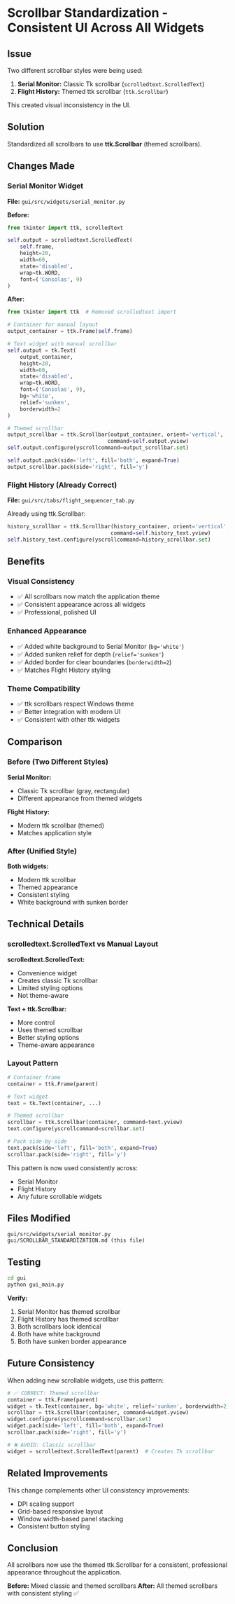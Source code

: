 # Scrollbar Standardization - Consistent UI Across All Widgets

## Issue

Two different scrollbar styles were being used:
1. **Serial Monitor:** Classic Tk scrollbar (`scrolledtext.ScrolledText`)
2. **Flight History:** Themed ttk scrollbar (`ttk.Scrollbar`)

This created visual inconsistency in the UI.

## Solution

Standardized all scrollbars to use **ttk.Scrollbar** (themed scrollbars).

## Changes Made

### Serial Monitor Widget

**File:** `gui/src/widgets/serial_monitor.py`

**Before:**
```python
from tkinter import ttk, scrolledtext

self.output = scrolledtext.ScrolledText(
    self.frame,
    height=20,
    width=60,
    state='disabled',
    wrap=tk.WORD,
    font=('Consolas', 9)
)
```

**After:**
```python
from tkinter import ttk  # Removed scrolledtext import

# Container for manual layout
output_container = ttk.Frame(self.frame)

# Text widget with manual scrollbar
self.output = tk.Text(
    output_container,
    height=20,
    width=60,
    state='disabled',
    wrap=tk.WORD,
    font=('Consolas', 9),
    bg='white',
    relief='sunken',
    borderwidth=2
)

# Themed scrollbar
output_scrollbar = ttk.Scrollbar(output_container, orient='vertical',
                                command=self.output.yview)
self.output.configure(yscrollcommand=output_scrollbar.set)

self.output.pack(side='left', fill='both', expand=True)
output_scrollbar.pack(side='right', fill='y')
```

### Flight History (Already Correct)

**File:** `gui/src/tabs/flight_sequencer_tab.py`

Already using ttk.Scrollbar:
```python
history_scrollbar = ttk.Scrollbar(history_container, orient='vertical',
                                 command=self.history_text.yview)
self.history_text.configure(yscrollcommand=history_scrollbar.set)
```

## Benefits

### Visual Consistency
- ✅ All scrollbars now match the application theme
- ✅ Consistent appearance across all widgets
- ✅ Professional, polished UI

### Enhanced Appearance
- ✅ Added white background to Serial Monitor (`bg='white'`)
- ✅ Added sunken relief for depth (`relief='sunken'`)
- ✅ Added border for clear boundaries (`borderwidth=2`)
- ✅ Matches Flight History styling

### Theme Compatibility
- ✅ ttk scrollbars respect Windows theme
- ✅ Better integration with modern UI
- ✅ Consistent with other ttk widgets

## Comparison

### Before (Two Different Styles)

**Serial Monitor:**
- Classic Tk scrollbar (gray, rectangular)
- Different appearance from themed widgets

**Flight History:**
- Modern ttk scrollbar (themed)
- Matches application style

### After (Unified Style)

**Both widgets:**
- Modern ttk scrollbar
- Themed appearance
- Consistent styling
- White background with sunken border

## Technical Details

### scrolledtext.ScrolledText vs Manual Layout

**scrolledtext.ScrolledText:**
- Convenience widget
- Creates classic Tk scrollbar
- Limited styling options
- Not theme-aware

**Text + ttk.Scrollbar:**
- More control
- Uses themed scrollbar
- Better styling options
- Theme-aware appearance

### Layout Pattern

```python
# Container frame
container = ttk.Frame(parent)

# Text widget
text = tk.Text(container, ...)

# Themed scrollbar
scrollbar = ttk.Scrollbar(container, command=text.yview)
text.configure(yscrollcommand=scrollbar.set)

# Pack side-by-side
text.pack(side='left', fill='both', expand=True)
scrollbar.pack(side='right', fill='y')
```

This pattern is now used consistently across:
- Serial Monitor
- Flight History
- Any future scrollable widgets

## Files Modified

```
gui/src/widgets/serial_monitor.py
gui/SCROLLBAR_STANDARDIZATION.md (this file)
```

## Testing

```bash
cd gui
python gui_main.py
```

**Verify:**
1. Serial Monitor has themed scrollbar
2. Flight History has themed scrollbar
3. Both scrollbars look identical
4. Both have white background
5. Both have sunken border appearance

## Future Consistency

When adding new scrollable widgets, use this pattern:

```python
# ✅ CORRECT: Themed scrollbar
container = ttk.Frame(parent)
widget = tk.Text(container, bg='white', relief='sunken', borderwidth=2)
scrollbar = ttk.Scrollbar(container, command=widget.yview)
widget.configure(yscrollcommand=scrollbar.set)
widget.pack(side='left', fill='both', expand=True)
scrollbar.pack(side='right', fill='y')

# ❌ AVOID: Classic scrollbar
widget = scrolledtext.ScrolledText(parent)  # Creates Tk scrollbar
```

## Related Improvements

This change complements other UI consistency improvements:
- DPI scaling support
- Grid-based responsive layout
- Window width-based panel stacking
- Consistent button styling

## Conclusion

All scrollbars now use the themed ttk.Scrollbar for a consistent, professional appearance throughout the application.

**Before:** Mixed classic and themed scrollbars
**After:** All themed scrollbars with consistent styling ✅
